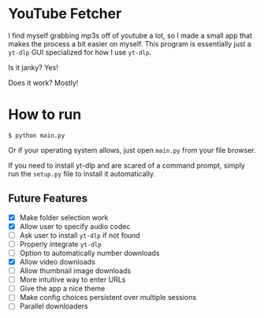 # YouTube Fetcher

I find myself grabbing mp3s off of youtube a lot, so I made a small
app that makes the process a bit easier on myself.
This program is essentially just a `yt-dlp` GUI specialized for how I use `yt-dlp`.

Is it janky? Yes!

Does it work? Mostly!

# How to run

`$ python main.py`

Or if your operating system allows, just open `main.py` from your file browser.

If you need to install yt-dlp and are scared of a command prompt, simply run the `setup.py` file to install it automatically.

## Future Features

- [x] Make folder selection work
- [x] Allow user to specify audio codec
- [ ] Ask user to install `yt-dlp` if not found
- [ ] Properly integrate `yt-dlp`
- [ ] Option to automatically number downloads
- [x] Allow video downloads
- [ ] Allow thumbnail image downloads
- [ ] More intuitive way to enter URLs
- [ ] Give the app a nice theme
- [ ] Make config choices persistent over multiple sessions
- [ ] Parallel downloaders
